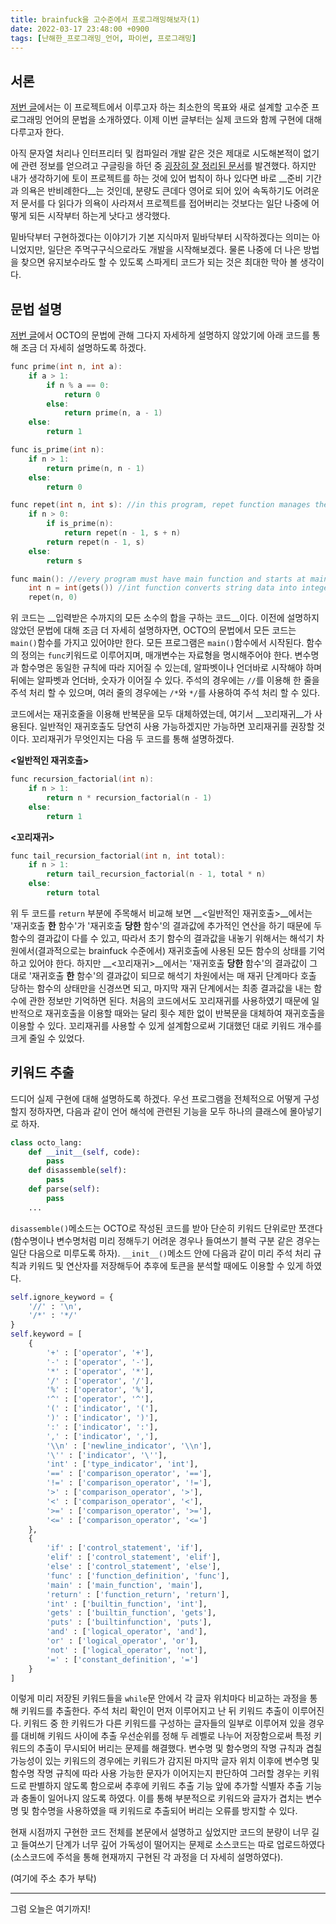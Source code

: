 ```yaml
---
title: brainfuck을 고수준에서 프로그래밍해보자(1)
date: 2022-03-17 23:48:00 +0900
tags: [난해한_프로그래밍_언어, 파이썬, 프로그래밍]
---
```


## 서론

 [저번 글](https://gabriel-dropout.github.io/posts/brainfuck%EC%9D%84-%EA%B3%A0%EC%88%98%EC%A4%80%EC%97%90%EC%84%9C-%ED%94%84%EB%A1%9C%EA%B7%B8%EB%9E%98%EB%B0%8D%ED%95%B4%EB%B3%B4%EC%9E%90(0))에서는 이 프로젝트에서 이루고자 하는 최소한의 목표와 새로 설계할 고수준 프로그래밍 언어의 문법을 소개하였다. 이제 이번 글부터는 실제 코드와 함께 구현에 대해 다루고자 한다. 

 아직 문자열 처리나 인터프리터 및 컴파일러 개발 같은 것은 제대로 시도해본적이 없기에 관련 정보를 얻으려고 구글링을 하던 중 [굉장히 잘 정리된 문서](https://craftinginterpreters.com/)를 발견했다. 하지만 내가 생각하기에 토이 프로젝트를 하는 것에 있어 법칙이 하나 있다면 바로 __준비 기간과 의욕은 반비례한다__는 것인데, 분량도 큰데다 영어로 되어 있어 속독하기도 어려운 저 문서를 다 읽다가 의욕이 사라져서 프로젝트를 접어버리는 것보다는 일단 나중에 어떻게 되든 시작부터 하는게 낫다고 생각했다.

 밑바닥부터 구현하겠다는 이야기가 기본 지식마저 밑바닥부터 시작하겠다는 의미는 아니었지만, 일단은 주먹구구식으로라도 개발을 시작해보겠다. 물론 나중에 더 나은 방법을 찾으면 유지보수라도 할 수 있도록 스파게티 코드가 되는 것은 최대한 막아 볼 생각이다.

## 문법 설명

 [저번 글](https://gabriel-dropout.github.io/posts/brainfuck%EC%9D%84-%EA%B3%A0%EC%88%98%EC%A4%80%EC%97%90%EC%84%9C-%ED%94%84%EB%A1%9C%EA%B7%B8%EB%9E%98%EB%B0%8D%ED%95%B4%EB%B3%B4%EC%9E%90(0))에서 OCTO의 문법에 관해 그다지 자세하게 설명하지 않았기에 아래 코드를 통해 조금 더 자세히 설명하도록 하겠다.

```c
func prime(int n, int a):
    if a > 1:
        if n % a == 0:
            return 0
        else:
            return prime(n, a - 1)
    else:
        return 1

func is_prime(int n):
    if n > 1:
        return prime(n, n - 1)
    else:
        return 0

func repet(int n, int s): //in this program, repet function manages the repetition
    if n > 0:
        if is_prime(n):
            return repet(n - 1, s + n)
        return repet(n - 1, s)
    else:
        return s

func main(): //every program must have main function and starts at main fuction
    int n = int(gets()) //int function converts string data into integer data
    repet(n, 0)
```

 위 코드는  __입력받은 수까지의 모든 소수의 합을 구하는 코드__이다. 이전에 설명하지 않았던 문법에 대해 조금 더 자세히 설명하자면, OCTO의 문법에서 모든 코드는 `main()`함수를 가지고 있어야만 한다. 모든 프로그램은 `main()`함수에서 시작된다. 함수의 정의는 `func`키워드로 이루어지며, 매개변수는 자료형을 명시해주어야 한다. 변수명과 함수명은 동일한 규칙에 따라 지어질 수 있는데, 알파벳이나 언더바로 시작해야 하며 뒤에는 알파벳과 언더바, 숫자가 이어질 수 있다. 주석의 경우에는 `//`를 이용해 한 줄을 주석 처리 할 수 있으며, 여러 줄의 경우에는 `/*`와 `*/`를 사용하여 주석 처리 할 수 있다.

 코드에서는 재귀호줄을 이용해 반복문을 모두 대체하였는데, 여기서 __꼬리재귀__가 사용된다.  일반적인 재귀호출도 당연히 사용 가능하겠지만 가능하면 꼬리재귀를 권장할 것이다. 꼬리재귀가 무엇인지는 다음 두 코드를 통해 설명하겠다.

__<일반적인 재귀호출>__

```c
func recursion_factorial(int n):
    if n > 1:
    	return n * recursion_factorial(n - 1)
    else:
        return 1
```
__<꼬리재귀>__

```c
func tail_recursion_factorial(int n, int total):
    if n > 1:
        return tail_recursion_factorial(n - 1, total * n)
    else:
        return total
```

 위 두 코드를 `return` 부분에 주목해서 비교해 보면 __<일반적인 재귀호출>__에서는 '재귀호출 __한__ 함수'가 '재귀호출 __당한__ 함수'의 결과값에 추가적인 연산을 하기 때문에 두 함수의 결과값이 다를 수 있고, 따라서 초기 함수의 결과값을 내놓기 위해서는 해석기 차원에서(결과적으로는 brainfuck 수준에서) 재귀호출에 사용된 모든 함수의 상태를 기억하고 있어야 한다. 하지만 __<꼬리재귀>__에서는 '재귀호출 __당한__ 함수'의 결과값이 그대로 '재귀호출 __한__ 함수'의 결과값이 되므로 해석기 차원에서는 매 재귀 단계마다 호출 당하는 함수의 상태만을 신경쓰면 되고, 마지막 재귀 단계에서는 최종 결과값을 내는 함수에 관한 정보만 기억하면 된다. 처음의 코드에서도 꼬리재귀를 사용하였기 때문에 일반적으로 재귀호출을 이용할 때와는 달리 횟수 제한 없이 반복문을 대체하여 재귀호출을 이용할 수 있다. 꼬리재귀를 사용할 수 있게 설계함으로써 기대했던 대로 키워드 개수를 크게 줄일 수 있었다.


## 키워드 추출

 드디어 실제 구현에 대해 설명하도록 하겠다. 우선 프로그램을 전체적으로 어떻게 구성할지 정하자면, 다음과 같이 언어 해석에 관련된 기능을 모두 하나의 클래스에 몰아넣기로 하자.

```python
class octo_lang:
	def __init__(self, code):
		pass
	def disassemble(self):
		pass
	def parse(self):
        pass
    ...
```

`disassemble()`메소드는 OCTO로 작성된 코드를 받아 단순히 키워드 단위로만 쪼갠다(함수명이나 변수명처럼 미리 정해두기 어려운 경우나 들여쓰기 블럭 구분 같은 경우는 일단 다음으로 미루도록 하자). `__init__()`메소드 안에 다음과 같이 미리 주석 처리 규칙과 키워드 및 연산자를 저장해두어 추후에 토큰을 분석할 때에도 이용할 수 있게 하였다.

```python
self.ignore_keyword = {
    '//' : '\n', 
    '/*' : '*/'
}
self.keyword = [
    {
        '+' : ['operator', '+'], 
        '-' : ['operator', '-'], 
        '*' : ['operator', '*'], 
        '/' : ['operator', '/'], 
        '%' : ['operator', '%'], 
        '^' : ['operator', '^'], 
        '(' : ['indicator', '('],  
        ')' : ['indicator', ')'], 
        ':' : ['indicator', ':'], 
        ',' : ['indicator', ','], 
        '\\n' : ['newline_indicator', '\\n'], 
        '\'' : ['indicator', '\''], 
        'int' : ['type_indicator', 'int'], 
        '==' : ['comparison_operator', '=='], 
        '!=' : ['comparison_operator', '!='], 
        '>' : ['comparison_operator', '>'], 
        '<' : ['comparison_operator', '<'], 
        '>=' : ['comparison_operator', '>='], 
        '<=' : ['comparison_operator', '<=']
    }, 
    {
        'if' : ['control_statement', 'if'], 
        'elif' : ['control_statement', 'elif'], 
        'else' : ['control_statement', 'else'], 
        'func' : ['function_definition', 'func'], 
        'main' : ['main_function', 'main'], 
        'return' : ['function_return', 'return'], 
        'int' : ['builtin_function', 'int'], 
        'gets' : ['builtin_function', 'gets'], 
        'puts' : ['builtinfunction', 'puts'], 
        'and' : ['logical_operator', 'and'], 
        'or' : ['logical_operator', 'or'], 
        'not' : ['logical_operator', 'not'], 
        '=' : ['constant_definition', '=']
    }
]
```

이렇게 미리 저장된 키워드들을 `while`문 안에서 각 글자 위치마다 비교하는 과정을 통해 키워드를 추출한다. 주석 처리 확인이 먼저 이루어지고 난 뒤 키워드 추출이 이루어진다. 키워드 중 한 키워드가 다른 키워드를 구성하는 글자들의 일부로 이루어져 있을 경우를 대비해 키워드 사이에 추출 우선순위를 정해 두 레벨로 나누어 저장함으로써 특정 키워드의 추출이 무시되어 버리는 문제를 해결했다. 변수명 및 함수명의 작명 규칙과 겹칠 가능성이 있는 키워드의 경우에는 키워드가 감지된 마지막 글자 위치 이후에 변수명 및 함수명 작명 규칙에 따라 사용 가능한 문자가 이어지는지 판단하여 그러할 경우는 키워드로 판별하지 않도록 함으로써 추후에 키워드 추출 기능 앞에 추가할 식별자 추출 기능과 충돌이 일어나지 않도록 하였다. 이를 통해 부분적으로 키워드와 글자가 겹치는 변수명 및 함수명을 사용하였을 때 키워드로 추출되어 버리는 오류를 방지할 수 있다.

현재 시점까지 구현한 코드 전체를 본문에서 설명하고 싶었지만 코드의 분량이 너무 길고 들여쓰기 단계가 너무 깊어 가독성이 떨어지는 문제로 소스코드는 따로 업로드하였다(소스코드에 주석을 통해 현재까지 구현된 각 과정을 더 자세히 설명하였다).

(여기에 주소 추가 부탁)

---

그럼 오늘은 여기까지!